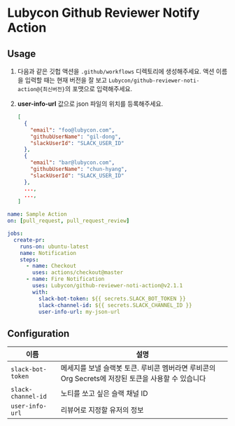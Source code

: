 # Lubycon Github Reviewer Notify Action

## Usage

1. 다음과 같은 깃헙 액션을 `.github/workflows` 디렉토리에 생성해주세요. 액션 이름을 입력할 때는 현재 버전을 잘 보고 `Lubycon/github-reviewer-noti-action@{최신버전}`의 포맷으로 입력해주세요.

2. **user-info-url** 값으로 json 파일의 위치를 등록해주세요.
   ```json
   [
     {
       "email": "foo@lubycon.com",
       "githubUserName": "gil-dong",
       "slackUserId": "SLACK_USER_ID"
     },
     {
       "email": "bar@lubycon.com",
       "githubUserName": "chun-hyang",
       "slackUserId": "SLACK_USER_ID"
     },
     ...,
     ...,
   ]
   ```

```yaml
name: Sample Action
on: [pull_request, pull_request_review]

jobs:
  create-pr:
    runs-on: ubuntu-latest
    name: Notification
    steps:
      - name: Checkout
        uses: actions/checkout@master
      - name: Fire Notification
        uses: Lubycon/github-reviewer-noti-action@v2.1.1
        with:
          slack-bot-token: ${{ secrets.SLACK_BOT_TOKEN }}
          slack-channel-id: ${{ secrets.SLACK_CHANNEL_ID }}
          user-info-url: my-json-url
```

## Configuration

| 이름               | 설명                                                                                               |
| ------------------ | -------------------------------------------------------------------------------------------------- |
| `slack-bot-token`  | 메세지를 보낼 슬랙봇 토큰. 루비콘 멤버라면 루비콘의 Org Secrets에 저장된 토큰을 사용할 수 있습니다 |
| `slack-channel-id` | 노티를 쏘고 싶은 슬랙 채널 ID                                                                      |
| `user-info-url`    | 리뷰어로 지정할 유저의 정보                                                                        |
